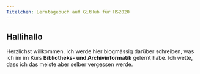 ```yaml
---
Titelchen: Lerntagebuch auf GitHub für HS2020
---
```


## Hallihallo 

Herzlichst willkommen. Ich werde hier blogmässig darüber schreiben, was ich im im Kurs **Bibliotheks- und Archivinformatik** gelernt habe. Ich wette, dass ich das meiste aber selber vergessen werde. 

<a href="https://github.com/charleswinkler/charleswinkler.github.io/blob/master/_posts/2020-09-10-einfuehrung.md">
<br><br>
<a href="https://github.com/charleswinkler/charleswinkler.github.io/blob/master/_posts/2020-09-10-tag1.md">
<br><br>
<a href="https://github.com/charleswinkler/charleswinkler.github.io/blob/master/_posts/2020-09-25-tag2.md">
<br><br>
<a href="https://github.com/charleswinkler/charleswinkler.github.io/blob/master/_posts/2020-10-02-tag3.md">
<br><br>
<a href="https://github.com/charleswinkler/charleswinkler.github.io/blob/master/_posts/2020-10-09-tag4.md">
<br><br>
<a href="https://github.com/charleswinkler/charleswinkler.github.io/blob/master/_posts/2020-10-09-tag5.md">
<br><br>
<a href="https://github.com/charleswinkler/charleswinkler.github.io/blob/master/_posts/2020-10-30-tag6.md">
  <br><br>
<a href="https://github.com/charleswinkler/charleswinkler.github.io/blob/master/_posts/2020-11-20-tag7.md">
  <br><br>
<a href="https://github.com/charleswinkler/charleswinkler.github.io/blob/master/_posts/2020-11-27-tag8.md">
  <br><br>
<a href="https://github.com/charleswinkler/charleswinkler.github.io/blob/master/_posts/2020-12-11-tag9.md">
  <br><br>
<a href="https://github.com/charleswinkler/charleswinkler.github.io/blob/master/_posts/2020-12-18-tag10.md">
  <br><br>
<a href="https://github.com/charleswinkler/charleswinkler.github.io/blob/master/_posts/2020-12-18-abschluss.md">
